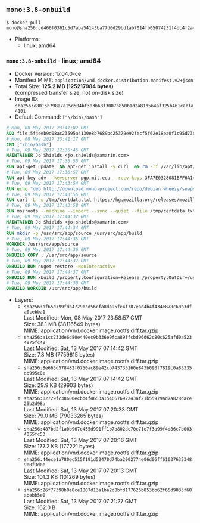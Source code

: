 ## `mono:3.8-onbuild`

```console
$ docker pull mono@sha256:cd466f0361c5d7aba54143ba77d0d29bd1ab7014fb05074231f4dc4f2a4c4167
```

-	Platforms:
	-	linux; amd64

### `mono:3.8-onbuild` - linux; amd64

-	Docker Version: 17.04.0-ce
-	Manifest MIME: `application/vnd.docker.distribution.manifest.v2+json`
-	Total Size: **125.2 MB (125217984 bytes)**  
	(compressed transfer size, not on-disk size)
-	Image ID: `sha256:e8015b798a7a15d504bf303b68f3007b850b1d2a81d564af325b461cabfa4101`
-	Default Command: `["\/bin\/bash"]`

```dockerfile
# Mon, 08 May 2017 23:41:02 GMT
ADD file:5f4eeb9d08ac23595a4130e8b7689bd25379e92fecf5f62e18ea0f1c95d73c33 in / 
# Mon, 08 May 2017 23:41:17 GMT
CMD ["/bin/bash"]
# Tue, 09 May 2017 17:36:45 GMT
MAINTAINER Jo Shields <jo.shields@xamarin.com>
# Tue, 09 May 2017 17:36:55 GMT
RUN apt-get update 	&& apt-get install -y curl 	&& rm -rf /var/lib/apt/lists/*
# Tue, 09 May 2017 17:36:57 GMT
RUN apt-key adv --keyserver pgp.mit.edu --recv-keys 3FA7E0328081BFF6A14DA29AA6A19B38D3D831EF
# Tue, 09 May 2017 17:43:54 GMT
RUN echo "deb http://download.mono-project.com/repo/debian wheezy/snapshots/3.8.0 main" > /etc/apt/sources.list.d/mono-xamarin.list         && echo "deb http://download.mono-project.com/repo/debian 38-security main" >> /etc/apt/sources.list.d/mono-xamarin.list 	&& apt-get update 	&& apt-get install -y mono-devel fsharp mono-vbnc nuget 	&& rm -rf /var/lib/apt/lists/*
# Tue, 09 May 2017 17:43:56 GMT
RUN curl -L -o /tmp/certdata.txt https://hg.mozilla.org/releases/mozilla-release/raw-file/5d447d9abfdf/security/nss/lib/ckfw/builtins/certdata.txt
# Tue, 09 May 2017 17:43:58 GMT
RUN mozroots --machine --import --sync --quiet --file /tmp/certdata.txt
# Tue, 09 May 2017 17:44:32 GMT
MAINTAINER Jo Shields <jo.shields@xamarin.com>
# Tue, 09 May 2017 17:44:34 GMT
RUN mkdir -p /usr/src/app/source /usr/src/app/build
# Tue, 09 May 2017 17:44:35 GMT
WORKDIR /usr/src/app/source
# Tue, 09 May 2017 17:44:36 GMT
ONBUILD COPY . /usr/src/app/source
# Tue, 09 May 2017 17:44:37 GMT
ONBUILD RUN nuget restore -NonInteractive
# Tue, 09 May 2017 17:44:37 GMT
ONBUILD RUN xbuild /property:Configuration=Release /property:OutDir=/usr/src/app/build/
# Tue, 09 May 2017 17:44:38 GMT
ONBUILD WORKDIR /usr/src/app/build
```

-	Layers:
	-	`sha256:af65d799fdb4729bcd56cfa8da95fe4f787ead4b4f434e878c60b3dfa0cebba1`  
		Last Modified: Mon, 08 May 2017 23:58:57 GMT  
		Size: 38.1 MB (38116549 bytes)  
		MIME: application/vnd.docker.image.rootfs.diff.tar.gzip
	-	`sha256:a1cc233de6d80e440ec9b336e9fca89ffcbd96d62c80c625afd0a5234875fc48`  
		Last Modified: Sat, 13 May 2017 07:14:42 GMT  
		Size: 7.8 MB (7759615 bytes)  
		MIME: application/vnd.docker.image.rootfs.diff.tar.gzip
	-	`sha256:8e665d578482f0750ac89e42cb743735160e843b093f7819c0a83335db995c0e`  
		Last Modified: Sat, 13 May 2017 07:14:42 GMT  
		Size: 29.9 KB (29903 bytes)  
		MIME: application/vnd.docker.image.rootfs.diff.tar.gzip
	-	`sha256:02729fc38600ecbb4f4653a154667692243af21b55979ad7a828dace25b2d98a`  
		Last Modified: Sat, 13 May 2017 07:20:33 GMT  
		Size: 79.0 MB (79033265 bytes)  
		MIME: application/vnd.docker.image.rootfs.diff.tar.gzip
	-	`sha256:487bd2f1a0b967e455d991ff1b7b802dc70c71e7f3a99f4d86c7b0034055fc53`  
		Last Modified: Sat, 13 May 2017 07:20:16 GMT  
		Size: 177.2 KB (177221 bytes)  
		MIME: application/vnd.docker.image.rootfs.diff.tar.gzip
	-	`sha256:44ece1a780ec515f191d52470d74ba2002774e06d06ff610376353489e0f3d0e`  
		Last Modified: Sat, 13 May 2017 07:20:13 GMT  
		Size: 101.3 KB (101269 bytes)  
		MIME: application/vnd.docker.image.rootfs.diff.tar.gzip
	-	`sha256:26f77398b0e8ce1007d13a1ba2c8bfd177625b853bb62f65d9033f68abebb5e0`  
		Last Modified: Sat, 13 May 2017 07:21:27 GMT  
		Size: 162.0 B  
		MIME: application/vnd.docker.image.rootfs.diff.tar.gzip
